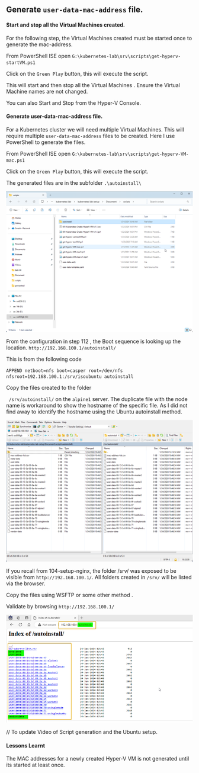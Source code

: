 

## Generate `user-data-mac-address` file.

#### Start and stop all the Virtual Machines created.

For the following step, the Virtual Machines created must be started once to generate the mac-address.

From PowerShell ISE  open `G:\kubernetes-lab\srv\scripts\get-hyperv-startVM.ps1`

Click on the `Green Play` button, this will execute the script.

This will start and then stop all the Virtual Machines . Ensure the Virtual Machine names are not changed. 

You can also Start and Stop from the Hyper-V Console. 



#### Generate user-data-mac-address file.



For a Kubernetes cluster we will need multiple Virtual Machines. This will require multiple `user-data-mac-address` files to be created. Here I use PowerShell to generate the files.

From PowerShell ISE  open `G:\kubernetes-lab\srv\scripts\get-hyperv-VM-mac.ps1`

Click on the `Green Play` button, this will execute the script.

The generated files are in the subfolder  `.\autoinstall\`

![114-01-location-of-script](./../screenshots\114-01-location-of-script.png)



From the configuration in step 112 , the Boot sequence is looking up the location. `http://192.168.100.1/autoinstall/`

This is from the following code

```
APPEND netboot=nfs boot=casper root=/dev/nfs nfsroot=192.168.100.1:/srv/isoubuntu autoinstall 
```

Copy the files created to the folder 

` /srv/autoinstall/` on the `alpine1` server. The duplicate file with the node name is workaround to show the hostname of the specific file. As I did not find away to identify the hostname using the Ubuntu autoinstall method.



![114-02-wsftp-cp-autoinstall](./..\screenshots\114-02-wsftp-cp-autoinstall.png)



If you recall from 104-setup-nginx, the folder /srv/ was exposed to be visible from `http://192.168.100.1/`. All folders created in `/srv/` will be listed via the browser.

Copy the files using WSFTP or some other method . 

Validate by browsing `http://192.168.100.1/`



![114-03-list-autoinstall-in-browser](./..\screenshots\114-03-list-autoinstall-in-browser.png)

// To update Video of Script generation and the Ubuntu setup.



#### Lessons Learnt

The MAC addresses for a newly created Hyper-V VM is not generated until its started at least once. 

